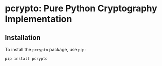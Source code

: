 # pcrypto: Pure Python Cryptography Implementation

## Installation
To install the `pcrypto` package, use `pip`:

```bash
pip install pcrypto
```